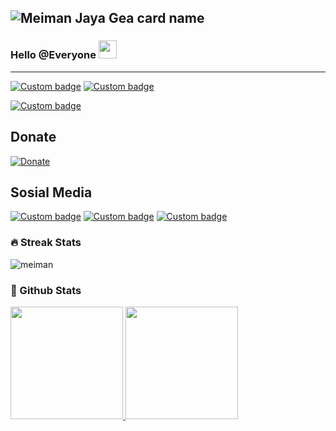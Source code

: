 ![Meiman Jaya Gea card name](https://cardivo.vercel.app/api?name=Meiman%20Jaya%Gea&description=Hi,%20i%27m%20a%20front%20end%20web%20developer%20Nice%20to%20meet%20you%20%F0%9F%91%8B&image=https://avatars.githubusercontent.com/u/71702901?v=4&backgroundColor=%23ecf0f1&instagram=meimanjayagea7&linkedin=Meiman%20Jaya%20Gea&github=meimanjayagea&pattern=leaf&colorPattern=%23eaeaea)
---

### Hello @Everyone <img src="https://github.com/TheDudeThatCode/TheDudeThatCode/blob/master/Assets/Hi.gif" width="29px">

---

[![Custom badge](https://img.shields.io/endpoint?style=for-the-badge&url=https%3A%2F%2Fjefripunza-youtube-channel-badge.vercel.app%2Fapi%2Fsubscriber)](https://www.youtube.com/user/jefripunza/videos/)
[![Custom badge](https://img.shields.io/endpoint?style=for-the-badge&url=https%3A%2F%2Fjefripunza-youtube-channel-badge.vercel.app%2Fapi%2Fviews)](https://www.youtube.com/user/jefripunza/videos/)

<!-- [![Custom badge](https://img.shields.io/endpoint?style=for-the-badge&url=https%3A%2F%2Fjefripunza-youtube-channel-badge.vercel.app%2Fapi%2Fcomments)](https://www.youtube.com/user/jefripunza/videos/) -->

[![Custom badge](https://img.shields.io/endpoint?style=for-the-badge&url=https%3A%2F%2Fjefripunza-youtube-channel-badge.vercel.app%2Fapi%2Fvideos)](https://www.youtube.com/user/jefripunza/videos/)

## Donate

[![Donate](https://img.shields.io/badge/paypal-%2300457C.svg?&style=for-the-badge&logo=paypal&logoColor=white)](https://www.paypal.com/paypalme/jefripunza)

## Sosial Media


[![Custom badge](https://img.shields.io/badge/instagram-%23E4405F.svg?&style=for-the-badge&logo=instagram&logoColor=white)](https://www.instagram.com/meimanjaya7/)
[![Custom badge](https://img.shields.io/badge/linkedin-%230077B5.svg?&style=for-the-badge&logo=linkedin&logoColor=white)](https://www.linkedin.com/in/meiman-jaya-gea-530280184/)
[![Custom badge](https://img.shields.io/badge/Website-FF7139?style=for-the-badge&logo=Firefox-Browser&logoColor=white)](https://meimanjayagea.com/)


<!-- **meimanjayagea/meimanjayagea** is a ✨ _special_ ✨ repository because its `README.md` (this file) appears on your GitHub profile.

Here are some ideas to get you started:

- 🔭 I’m currently working on ...
- 🌱 I’m currently learning ...
- 👯 I’m looking to collaborate on ...
- 🤔 I’m looking for help with ...
- 💬 Ask me about ...
- 📫 How to reach me: ...
- 😄 Pronouns: ...
- ⚡ Fun fact: ... -->

### 🔥 Streak Stats
<p align="left"><img align="center" src="https://github-readme-streak-stats.herokuapp.com/?user=meimanjayagea&theme=algolia" alt="meiman" /></p>

### 📄 Github Stats
<p align="left">
<a href="https://github.com/meimanjayagea">
  <img height="180em" src="https://github-readme-stats-eight-theta.vercel.app/api?username=meimanjayagea&show_icons=true&theme=algolia&include_all_commits=true&count_private=true"/>
  <img height="180em" src="https://github-readme-stats-eight-theta.vercel.app/api/top-langs/?username=meimanjayagea&layout=compact&langs_count=8&theme=algolia"/>
</a>
</p>
